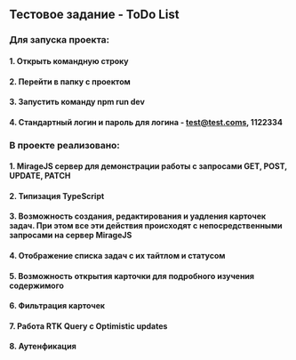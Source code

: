 ## Тестовое задание - ToDo List

### Для запуска проекта:

#### 1. Открыть командную строку

#### 2. Перейти в папку с проектом

#### 3. Запустить команду npm run dev

#### 4. Стандартный логин и пароль для логина - test@test.coms, 1122334

### В проекте реализовано:

#### 1. MirageJS сервер для демонстрации работы с запросами GET, POST, UPDATE, PATCH

#### 2. Типизация TypeScript

#### 3. Возможность создания, редактирования и уадления карточек задач. При этом все эти действия происходят с непосредственными запросами на сервер MirageJS

#### 4. Отображение списка задач с их тайтлом и статусом

#### 5. Возможность открытия карточки для подробного изучения содержимого

#### 6. Фильтрация карточек

#### 7. Работа RTK Query с Optimistic updates

#### 8. Аутенфикация
